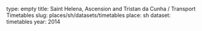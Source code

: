 type: empty
title: Saint Helena, Ascension and Tristan da Cunha / Transport Timetables
slug: places/sh/datasets/timetables
place: sh
dataset: timetables
year: 2014

